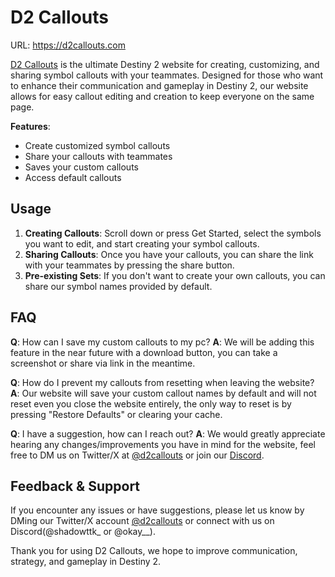 # D2 Callouts
URL: https://d2callouts.com

[D2 Callouts](https://d2callouts.com/) is the ultimate Destiny 2 website for creating, customizing, and sharing symbol callouts with your teammates. Designed for those who want to enhance their communication and gameplay in Destiny 2, our website allows for easy callout editing and creation to keep everyone on the same page.

**Features**:
- Create customized symbol callouts
- Share your callouts with teammates
- Saves your custom callouts
- Access default callouts

## Usage

1. **Creating Callouts**: Scroll down or press Get Started, select the symbols you want to edit, and start creating your symbol callouts.
2. **Sharing Callouts**: Once you have your callouts, you can share the link with your teammates by pressing the share button.
3. **Pre-existing Sets**: If you don't want to create your own callouts, you can share our symbol names provided by default.

## FAQ

**Q**: How can I save my custom callouts to my pc?
**A**: We will be adding this feature in the near future with a download button, you can take a screenshot or share via link in the meantime.

**Q**: How do I prevent my callouts from resetting when leaving the website?
**A**: Our website will save your custom callout names by default and will not reset even you close the website entirely, the only way to reset is by pressing "Restore Defaults" or clearing your cache.

**Q**: I have a suggestion, how can I reach out?
**A**: We would greatly appreciate hearing any changes/improvements you have in mind for the website, feel free to DM us on Twitter/X at [@d2callouts](https://twitter.com/d2callouts) or join our [Discord](https://discord.gg/7H8ux5CV54).

## Feedback & Support

If you encounter any issues or have suggestions, please let us know by DMing our Twitter/X account [@d2callouts](https://twitter.com/d2callouts) or connect with us on Discord(@shadowttk_ or @okay__).

Thank you for using D2 Callouts, we hope to improve communication, strategy, and gameplay in Destiny 2.
